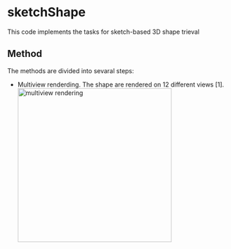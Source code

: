 # sketchShape
This code implements the tasks for sketch-based 3D shape trieval

## Method
The methods are divided into sevaral steps:
* Multiview renderding. The shape are rendered on 12 different views [1]. 
   <img src="./figure/mvccn.png" alt="multiview rendering" width="350">

